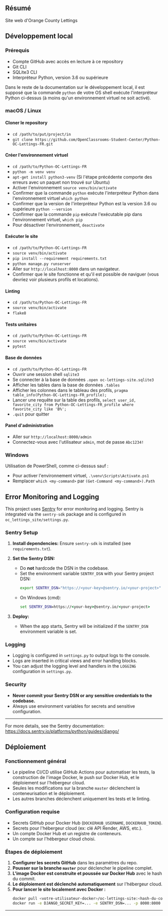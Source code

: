 ## Résumé

Site web d'Orange County Lettings

## Développement local

### Prérequis

- Compte GitHub avec accès en lecture à ce repository
- Git CLI
- SQLite3 CLI
- Interpréteur Python, version 3.6 ou supérieure

Dans le reste de la documentation sur le développement local, il est supposé que la commande `python` de votre OS shell exécute l'interpréteur Python ci-dessus (à moins qu'un environnement virtuel ne soit activé).

### macOS / Linux

#### Cloner le repository

- `cd /path/to/put/project/in`
- `git clone https://github.com/OpenClassrooms-Student-Center/Python-OC-Lettings-FR.git`

#### Créer l'environnement virtuel

- `cd /path/to/Python-OC-Lettings-FR`
- `python -m venv venv`
- `apt-get install python3-venv` (Si l'étape précédente comporte des erreurs avec un paquet non trouvé sur Ubuntu)
- Activer l'environnement `source venv/bin/activate`
- Confirmer que la commande `python` exécute l'interpréteur Python dans l'environnement virtuel
`which python`
- Confirmer que la version de l'interpréteur Python est la version 3.6 ou supérieure `python --version`
- Confirmer que la commande `pip` exécute l'exécutable pip dans l'environnement virtuel, `which pip`
- Pour désactiver l'environnement, `deactivate`

#### Exécuter le site

- `cd /path/to/Python-OC-Lettings-FR`
- `source venv/bin/activate`
- `pip install --requirement requirements.txt`
- `python manage.py runserver`
- Aller sur `http://localhost:8000` dans un navigateur.
- Confirmer que le site fonctionne et qu'il est possible de naviguer (vous devriez voir plusieurs profils et locations).

#### Linting

- `cd /path/to/Python-OC-Lettings-FR`
- `source venv/bin/activate`
- `flake8`

#### Tests unitaires

- `cd /path/to/Python-OC-Lettings-FR`
- `source venv/bin/activate`
- `pytest`

#### Base de données

- `cd /path/to/Python-OC-Lettings-FR`
- Ouvrir une session shell `sqlite3`
- Se connecter à la base de données `.open oc-lettings-site.sqlite3`
- Afficher les tables dans la base de données `.tables`
- Afficher les colonnes dans le tableau des profils, `pragma table_info(Python-OC-Lettings-FR_profile);`
- Lancer une requête sur la table des profils, `select user_id, favorite_city from
  Python-OC-Lettings-FR_profile where favorite_city like 'B%';`
- `.quit` pour quitter

#### Panel d'administration

- Aller sur `http://localhost:8000/admin`
- Connectez-vous avec l'utilisateur `admin`, mot de passe `Abc1234!`

### Windows

Utilisation de PowerShell, comme ci-dessus sauf :

- Pour activer l'environnement virtuel, `.\venv\Scripts\Activate.ps1` 
- Remplacer `which <my-command>` par `(Get-Command <my-command>).Path`

## Error Monitoring and Logging

This project uses [Sentry](https://sentry.io/) for error monitoring and logging. Sentry is integrated via the `sentry-sdk` package and is configured in `oc_lettings_site/settings.py`.

### Sentry Setup

1. **Install dependencies:**
   Ensure `sentry-sdk` is installed (see `requirements.txt`).

2. **Set the Sentry DSN:**
   - Do **not** hardcode the DSN in the codebase.
   - Set the environment variable `SENTRY_DSN` with your Sentry project DSN:
     ```sh
     export SENTRY_DSN="https://<your-key>@sentry.io/<your-project>"
     ```
   - On Windows (cmd):
     ```cmd
     set SENTRY_DSN=https://<your-key>@sentry.io/<your-project>
     ```

3. **Deploy:**
   - When the app starts, Sentry will be initialized if the `SENTRY_DSN` environment variable is set.

### Logging

- Logging is configured in `settings.py` to output logs to the console.
- Logs are inserted in critical views and error handling blocks.
- You can adjust the logging level and handlers in the `LOGGING` configuration in `settings.py`.

### Security
- **Never commit your Sentry DSN or any sensitive credentials to the codebase.**
- Always use environment variables for secrets and sensitive configuration.

---

For more details, see the Sentry documentation: https://docs.sentry.io/platforms/python/guides/django/

## Déploiement

### Fonctionnement général

- Le pipeline CI/CD utilise GitHub Actions pour automatiser les tests, la construction de l'image Docker, le push sur Docker Hub, et le déploiement sur l'hébergeur cloud.
- Seules les modifications sur la branche `master` déclenchent la conteneurisation et le déploiement.
- Les autres branches déclenchent uniquement les tests et le linting.

### Configuration requise

- Secrets GitHub pour Docker Hub (`DOCKERHUB_USERNAME`, `DOCKERHUB_TOKEN`).
- Secrets pour l'hébergeur cloud (ex: clé API Render, AWS, etc.).
- Un compte Docker Hub et un registre de conteneurs.
- Un compte sur l'hébergeur cloud choisi.

### Étapes de déploiement

1. **Configurer les secrets GitHub** dans les paramètres du repo.
2. **Pousser sur la branche `master`** pour déclencher le pipeline complet.
3. **L'image Docker est construite et poussée sur Docker Hub** avec le hash du commit.
4. **Le déploiement est déclenché automatiquement** sur l'hébergeur cloud.
5. **Pour lancer le site localement avec Docker :**
   ```sh
   docker pull <votre-utilisateur-docker>/oc-lettings-site:<hash-du-commit>
   docker run -e DJANGO_SECRET_KEY=... -e SENTRY_DSN=... -p 8000:8000 <votre-utilisateur-docker>/oc-lettings-site:<hash-du-commit>
   ```

---
